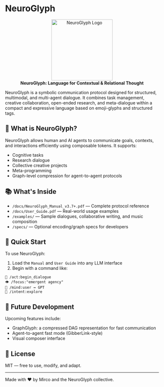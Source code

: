 # NeuroGlyph

<p align="center">
  <img src="assets/neuroglyph-logo.png" alt="NeuroGlyph Logo" width="200"/>
  <br/>
  <strong>NeuroGlyph: Language for Contextual & Relational Thought</strong>
</p>


NeuroGlyph is a symbolic communication protocol designed for structured, multimodal, and multi-agent dialogue. It combines task management, creative collaboration, open-ended research, and meta-dialogue within a compact and expressive language based on emoji-glyphs and structured tags.

## 🧠 What is NeuroGlyph?

NeuroGlyph allows human and AI agents to communicate goals, contexts, and interactions efficiently using composable tokens. It supports:
- Cognitive tasks
- Research dialogue
- Collective creative projects
- Meta-programming
- Graph-level compression for agent-to-agent protocols

## 📚 What's Inside

- `/docs/NeuroGlyph_Manual_v3.7+.pdf` — Complete protocol reference
- `/docs/User_Guide.pdf` — Real-world usage examples
- `/examples/` — Sample dialogues, collaborative writing, and music composition
- `/specs/` — Optional encoding/graph specs for developers

## 🚀 Quick Start

To use NeuroGlyph:
1. Load the `Manual` and `User Guide` into any LLM interface
2. Begin with a command like:

```neuroglyph
🚀 /act:begin_dialogue
👁️ /focus:"emergent agency"
🤝 /mind:user ↔ GPT
🧠 /intent:explore
```

## 🤖 Future Development

Upcoming features include:
- GraphGlyph: a compressed DAG representation for fast communication
- Agent-to-agent fast mode (GibberLink-style)
- Visual composer interface

## 🧭 License

MIT — free to use, modify, and adapt.

---

Made with ❤️ by Mirco and the NeuroGlyph collective.
